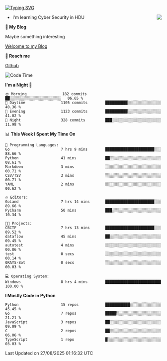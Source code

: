 [![Typing SVG](https://readme-typing-svg.herokuapp.com?font=Fira+Code&pause=1000&random=false&width=450&height=60&lines=Hello+%F0%9F%91%8B%F0%9F%8F%BB;I'm+JBNRZ)](https://git.io/typing-svg)

<a href="#">
  <img align="right" src="https://github-readme-stats.vercel.app/api?username=JBNRZ&show_icons=true&bg_color=15,f2f7fd,E0EAFC" />
</a>

- I'm learning Cyber Security in HDU

 **🌱 My Blog**

Maybe something interesting

[Welcome to my Blog](https://jbnrz.com.cn/)

 **💬 Reach me** 

[Github](https://github.com/JBNRZ)


<!--START_SECTION:waka-->
![Code Time](http://img.shields.io/badge/Code%20Time-1%2C380%20hrs%2012%20mins-blue)

**I'm a Night 🦉** 

```text
🌞 Morning                182 commits         ██░░░░░░░░░░░░░░░░░░░░░░░   06.65 % 
🌆 Daytime                1105 commits        ██████████░░░░░░░░░░░░░░░   40.36 % 
🌃 Evening                1123 commits        ██████████░░░░░░░░░░░░░░░   41.02 % 
🌙 Night                  328 commits         ███░░░░░░░░░░░░░░░░░░░░░░   11.98 % 
```


📊 **This Week I Spent My Time On** 

```text
💬 Programming Languages: 
Go                       7 hrs 9 mins        ██████████████████████░░░   88.66 % 
Python                   41 mins             ██░░░░░░░░░░░░░░░░░░░░░░░   08.61 % 
Markdown                 3 mins              ░░░░░░░░░░░░░░░░░░░░░░░░░   00.71 % 
CSV/TSV                  3 mins              ░░░░░░░░░░░░░░░░░░░░░░░░░   00.71 % 
YAML                     2 mins              ░░░░░░░░░░░░░░░░░░░░░░░░░   00.62 % 

🔥 Editors: 
GoLand                   7 hrs 14 mins       ██████████████████████░░░   89.66 % 
PyCharm                  50 mins             ███░░░░░░░░░░░░░░░░░░░░░░   10.34 % 

🐱‍💻 Projects: 
CBCTF                    7 hrs 13 mins       ██████████████████████░░░   89.52 % 
dataflow                 45 mins             ██░░░░░░░░░░░░░░░░░░░░░░░   09.45 % 
autotest                 4 mins              ░░░░░░░░░░░░░░░░░░░░░░░░░   00.86 % 
test                     0 secs              ░░░░░░░░░░░░░░░░░░░░░░░░░   00.14 % 
0RAYS-Bot                0 secs              ░░░░░░░░░░░░░░░░░░░░░░░░░   00.03 % 

💻 Operating System: 
Windows                  8 hrs 4 mins        █████████████████████████   100.00 % 
```

**I Mostly Code in Python** 

```text
Python                   15 repos            ███████████░░░░░░░░░░░░░░   45.45 % 
Go                       7 repos             █████░░░░░░░░░░░░░░░░░░░░   21.21 % 
JavaScript               3 repos             ██░░░░░░░░░░░░░░░░░░░░░░░   09.09 % 
C                        2 repos             ██░░░░░░░░░░░░░░░░░░░░░░░   06.06 % 
TypeScript               1 repo              █░░░░░░░░░░░░░░░░░░░░░░░░   03.03 % 
```




 Last Updated on 27/08/2025 01:16:32 UTC
<!--END_SECTION:waka-->
